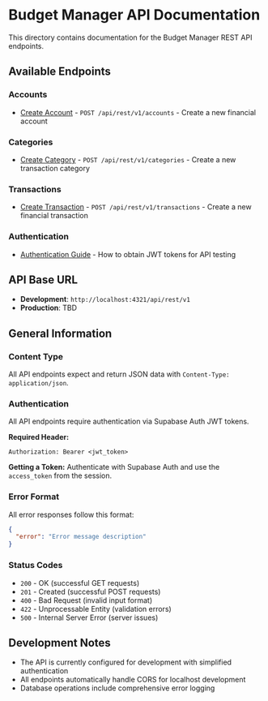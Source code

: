 # Budget Manager API Documentation

This directory contains documentation for the Budget Manager REST API endpoints.

## Available Endpoints

### Accounts
- [Create Account](./create-account.md) - `POST /api/rest/v1/accounts` - Create a new financial account

### Categories
- [Create Category](./create-category.md) - `POST /api/rest/v1/categories` - Create a new transaction category

### Transactions
- [Create Transaction](./create-transaction.md) - `POST /api/rest/v1/transactions` - Create a new financial transaction

### Authentication
- [Authentication Guide](./authentication-guide.md) - How to obtain JWT tokens for API testing

## API Base URL

- **Development**: `http://localhost:4321/api/rest/v1`
- **Production**: TBD

## General Information

### Content Type
All API endpoints expect and return JSON data with `Content-Type: application/json`.

### Authentication
All API endpoints require authentication via Supabase Auth JWT tokens.

**Required Header:**
```
Authorization: Bearer <jwt_token>
```

**Getting a Token:**
Authenticate with Supabase Auth and use the `access_token` from the session.

### Error Format
All error responses follow this format:
```json
{
  "error": "Error message description"
}
```

### Status Codes
- `200` - OK (successful GET requests)
- `201` - Created (successful POST requests)
- `400` - Bad Request (invalid input format)
- `422` - Unprocessable Entity (validation errors)
- `500` - Internal Server Error (server issues)

## Development Notes

- The API is currently configured for development with simplified authentication
- All endpoints automatically handle CORS for localhost development
- Database operations include comprehensive error logging